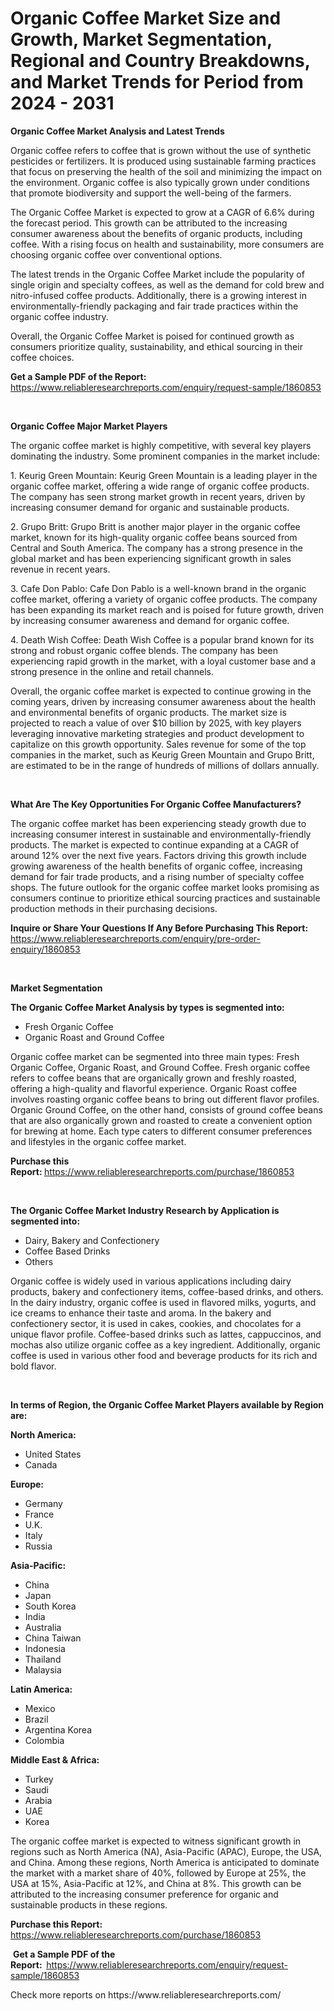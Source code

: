 <p><h1>Organic Coffee Market Size and Growth, Market Segmentation, Regional and Country Breakdowns, and Market Trends for Period from 2024 -  2031</h1></p><p><strong>Organic Coffee Market Analysis and Latest Trends</strong></p>
<p><p>Organic coffee refers to coffee that is grown without the use of synthetic pesticides or fertilizers. It is produced using sustainable farming practices that focus on preserving the health of the soil and minimizing the impact on the environment. Organic coffee is also typically grown under conditions that promote biodiversity and support the well-being of the farmers.</p><p>The Organic Coffee Market is expected to grow at a CAGR of 6.6% during the forecast period. This growth can be attributed to the increasing consumer awareness about the benefits of organic products, including coffee. With a rising focus on health and sustainability, more consumers are choosing organic coffee over conventional options.</p><p>The latest trends in the Organic Coffee Market include the popularity of single origin and specialty coffees, as well as the demand for cold brew and nitro-infused coffee products. Additionally, there is a growing interest in environmentally-friendly packaging and fair trade practices within the organic coffee industry.</p><p>Overall, the Organic Coffee Market is poised for continued growth as consumers prioritize quality, sustainability, and ethical sourcing in their coffee choices.</p></p>
<p><strong>Get a Sample PDF of the Report:&nbsp;</strong> <a href="https://www.reliableresearchreports.com/enquiry/request-sample/1860853">https://www.reliableresearchreports.com/enquiry/request-sample/1860853</a></p>
<p>&nbsp;</p>
<p><strong>Organic Coffee Major Market Players</strong></p>
<p><p>The organic coffee market is highly competitive, with several key players dominating the industry. Some prominent companies in the market include:</p><p>1. Keurig Green Mountain: Keurig Green Mountain is a leading player in the organic coffee market, offering a wide range of organic coffee products. The company has seen strong market growth in recent years, driven by increasing consumer demand for organic and sustainable products.</p><p>2. Grupo Britt: Grupo Britt is another major player in the organic coffee market, known for its high-quality organic coffee beans sourced from Central and South America. The company has a strong presence in the global market and has been experiencing significant growth in sales revenue in recent years.</p><p>3. Cafe Don Pablo: Cafe Don Pablo is a well-known brand in the organic coffee market, offering a variety of organic coffee products. The company has been expanding its market reach and is poised for future growth, driven by increasing consumer awareness and demand for organic coffee.</p><p>4. Death Wish Coffee: Death Wish Coffee is a popular brand known for its strong and robust organic coffee blends. The company has been experiencing rapid growth in the market, with a loyal customer base and a strong presence in the online and retail channels.</p><p>Overall, the organic coffee market is expected to continue growing in the coming years, driven by increasing consumer awareness about the health and environmental benefits of organic products. The market size is projected to reach a value of over $10 billion by 2025, with key players leveraging innovative marketing strategies and product development to capitalize on this growth opportunity. Sales revenue for some of the top companies in the market, such as Keurig Green Mountain and Grupo Britt, are estimated to be in the range of hundreds of millions of dollars annually.</p></p>
<p>&nbsp;</p>
<p><strong>What Are The Key Opportunities For Organic Coffee Manufacturers?</strong></p>
<p><p>The organic coffee market has been experiencing steady growth due to increasing consumer interest in sustainable and environmentally-friendly products. The market is expected to continue expanding at a CAGR of around 12% over the next five years. Factors driving this growth include growing awareness of the health benefits of organic coffee, increasing demand for fair trade products, and a rising number of specialty coffee shops. The future outlook for the organic coffee market looks promising as consumers continue to prioritize ethical sourcing practices and sustainable production methods in their purchasing decisions.</p></p>
<p><strong>Inquire or Share Your Questions If Any Before Purchasing This Report:</strong> <a href="https://www.reliableresearchreports.com/enquiry/pre-order-enquiry/1860853">https://www.reliableresearchreports.com/enquiry/pre-order-enquiry/1860853</a></p>
<p>&nbsp;</p>
<p><strong>Market Segmentation</strong></p>
<p><strong>The Organic Coffee Market Analysis by types is segmented into:</strong></p>
<p><ul><li>Fresh Organic Coffee</li><li>Organic Roast and Ground Coffee</li></ul></p>
<p><p>Organic coffee market can be segmented into three main types: Fresh Organic Coffee, Organic Roast, and Ground Coffee. Fresh organic coffee refers to coffee beans that are organically grown and freshly roasted, offering a high-quality and flavorful experience. Organic Roast coffee involves roasting organic coffee beans to bring out different flavor profiles. Organic Ground Coffee, on the other hand, consists of ground coffee beans that are also organically grown and roasted to create a convenient option for brewing at home. Each type caters to different consumer preferences and lifestyles in the organic coffee market.</p></p>
<p><strong>Purchase this Report:&nbsp;</strong><a href="https://www.reliableresearchreports.com/purchase/1860853">https://www.reliableresearchreports.com/purchase/1860853</a></p>
<p>&nbsp;</p>
<p><strong>The Organic Coffee Market Industry Research by Application is segmented into:</strong></p>
<p><ul><li>Dairy, Bakery and Confectionery</li><li>Coffee Based Drinks</li><li>Others</li></ul></p>
<p><p>Organic coffee is widely used in various applications including dairy products, bakery and confectionery items, coffee-based drinks, and others. In the dairy industry, organic coffee is used in flavored milks, yogurts, and ice creams to enhance their taste and aroma. In the bakery and confectionery sector, it is used in cakes, cookies, and chocolates for a unique flavor profile. Coffee-based drinks such as lattes, cappuccinos, and mochas also utilize organic coffee as a key ingredient. Additionally, organic coffee is used in various other food and beverage products for its rich and bold flavor.</p></p>
<p>&nbsp;</p>
<p><strong>In terms of Region, the Organic Coffee Market Players available by Region are:</strong></p>
<p>
    <p> <strong> North America: </strong>
        <ul>
            <li>United States</li>
            <li>Canada</li>
        </ul>
        </p> 
    <p> <strong> Europe: </strong>
        <ul>
            <li>Germany</li>
            <li>France</li>
            <li>U.K.</li>
            <li>Italy</li>
            <li>Russia</li>
        </ul>
        </p> 
    <p> <strong> Asia-Pacific: </strong>
        <ul>
            <li>China</li>
            <li>Japan</li>
            <li>South Korea</li>
            <li>India</li>
            <li>Australia</li>
            <li>China Taiwan</li>
            <li>Indonesia</li>
            <li>Thailand</li>
            <li>Malaysia</li>
        </ul>
        </p> 
    <p> <strong> Latin America: </strong>
        <ul>
            <li>Mexico</li>
            <li>Brazil</li>
            <li>Argentina Korea</li>
            <li>Colombia</li>
        </ul>
        </p> 
    <p> <strong> Middle East & Africa: </strong>
        <ul>
            <li>Turkey</li>
            <li>Saudi</li>
            <li>Arabia</li>
            <li>UAE</li>
            <li>Korea</li>
        </ul>
    </p>
    </p>
<p><p>The organic coffee market is expected to witness significant growth in regions such as North America (NA), Asia-Pacific (APAC), Europe, the USA, and China. Among these regions, North America is anticipated to dominate the market with a market share of 40%, followed by Europe at 25%, the USA at 15%, Asia-Pacific at 12%, and China at 8%. This growth can be attributed to the increasing consumer preference for organic and sustainable products in these regions.</p></p>
<p><strong>Purchase this Report: </strong><a href="https://www.reliableresearchreports.com/purchase/1860853">https://www.reliableresearchreports.com/purchase/1860853</a></p>
<p>&nbsp;<strong>Get a Sample PDF of the Report:&nbsp;&nbsp;</strong><a href="https://www.reliableresearchreports.com/enquiry/request-sample/1860853">https://www.reliableresearchreports.com/enquiry/request-sample/1860853</a></p>
<p><strong></strong></p>
<p>Check more reports on https://www.reliableresearchreports.com/</p>